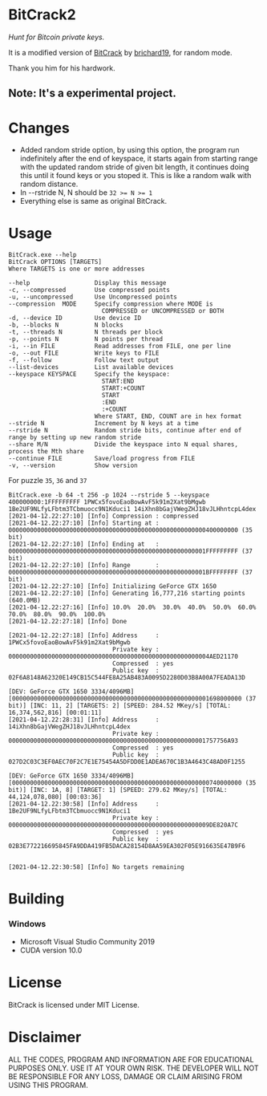 # BitCrack2
_Hunt for Bitcoin private keys._

It is a modified version of [BitCrack](https://github.com/brichard19/BitCrack) by [brichard19](https://github.com/brichard19),
for random mode.

Thank you him for his hardwork.

## Note: It's a experimental project.
# Changes 

- Added random stride option, by using this option, the program run indefinitely after the end of keyspace, it starts again from starting range with the updated random stride of given bit length, it continues doing this until it found keys or you stoped it. This is like a random walk with random distance.
- In --rstride N, N should be ```32 >= N >= 1```
- Everything else is same as original BitCrack.
  
# Usage

```
BitCrack.exe --help
BitCrack OPTIONS [TARGETS]
Where TARGETS is one or more addresses

--help                  Display this message
-c, --compressed        Use compressed points
-u, --uncompressed      Use Uncompressed points
--compression  MODE     Specify compression where MODE is
                          COMPRESSED or UNCOMPRESSED or BOTH
-d, --device ID         Use device ID
-b, --blocks N          N blocks
-t, --threads N         N threads per block
-p, --points N          N points per thread
-i, --in FILE           Read addresses from FILE, one per line
-o, --out FILE          Write keys to FILE
-f, --follow            Follow text output
--list-devices          List available devices
--keyspace KEYSPACE     Specify the keyspace:
                          START:END
                          START:+COUNT
                          START
                          :END
                          :+COUNT
                        Where START, END, COUNT are in hex format
--stride N              Increment by N keys at a time
--rstride N             Random stride bits, continue after end of range by setting up new random stride
--share M/N             Divide the keyspace into N equal shares, process the Mth share
--continue FILE         Save/load progress from FILE
-v, --version           Show version
```

For puzzle ```35```, ```36``` and ```37```
```
BitCrack.exe -b 64 -t 256 -p 1024 --rstride 5 --keyspace 400000000:1FFFFFFFFF 1PWCx5fovoEaoBowAvF5k91m2Xat9bMgwb 1Be2UF9NLfyLFbtm3TCbmuocc9N1Kduci1 14iXhn8bGajVWegZHJ18vJLHhntcpL4dex
[2021-04-12.22:27:10] [Info] Compression : compressed
[2021-04-12.22:27:10] [Info] Starting at : 0000000000000000000000000000000000000000000000000000000400000000 (35 bit)
[2021-04-12.22:27:10] [Info] Ending at   : 0000000000000000000000000000000000000000000000000000001FFFFFFFFF (37 bit)
[2021-04-12.22:27:10] [Info] Range       : 0000000000000000000000000000000000000000000000000000001BFFFFFFFF (37 bit)
[2021-04-12.22:27:10] [Info] Initializing GeForce GTX 1650
[2021-04-12.22:27:10] [Info] Generating 16,777,216 starting points (640.0MB)
[2021-04-12.22:27:16] [Info] 10.0%  20.0%  30.0%  40.0%  50.0%  60.0%  70.0%  80.0%  90.0%  100.0%
[2021-04-12.22:27:18] [Info] Done

[2021-04-12.22:27:18] [Info] Address     : 1PWCx5fovoEaoBowAvF5k91m2Xat9bMgwb
                             Private key : 00000000000000000000000000000000000000000000000000000004AED21170
                             Compressed  : yes
                             Public key  : 02F6A8148A62320E149CB15C544FE8A25AB483A0095D2280D03B8A00A7FEADA13D

[DEV: GeForce GTX 1650 3334/4096MB] [0000000000000000000000000000000000000000000000000000001698000000 (37 bit)] [INC: 11, 2] [TARGETS: 2] [SPEED: 284.52 MKey/s] [TOTAL: 16,374,562,816] [00:01:11]
[2021-04-12.22:28:31] [Info] Address     : 14iXhn8bGajVWegZHJ18vJLHhntcpL4dex
                             Private key : 0000000000000000000000000000000000000000000000000000001757756A93
                             Compressed  : yes
                             Public key  : 027D2C03C3EF0AEC70F2C7E1E75454A5DFDD0E1ADEA670C1B3A4643C48AD0F1255

[DEV: GeForce GTX 1650 3334/4096MB] [0000000000000000000000000000000000000000000000000000000740000000 (35 bit)] [INC: 1A, 8] [TARGET: 1] [SPEED: 279.62 MKey/s] [TOTAL: 44,124,078,080] [00:03:36]
[2021-04-12.22:30:58] [Info] Address     : 1Be2UF9NLfyLFbtm3TCbmuocc9N1Kduci1
                             Private key : 00000000000000000000000000000000000000000000000000000009DE820A7C
                             Compressed  : yes
                             Public key  : 02B3E772216695845FA9DDA419FB5DACA28154D8AA59EA302F05E916635E47B9F6


[2021-04-12.22:30:58] [Info] No targets remaining
```

# Building
### Windows
- Microsoft Visual Studio Community 2019
- CUDA version 10.0


# License
BitCrack is licensed under MIT License.


# __Disclaimer__
ALL THE CODES, PROGRAM AND INFORMATION ARE FOR EDUCATIONAL PURPOSES ONLY. USE IT AT YOUR OWN RISK. THE DEVELOPER WILL NOT BE RESPONSIBLE FOR ANY LOSS, DAMAGE OR CLAIM ARISING FROM USING THIS PROGRAM.
